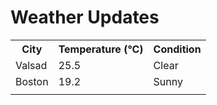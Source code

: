 # Weather Updates

<!-- WEATHER-UPDATE-START -->
<table><tr><th>City</th><th>Temperature (°C)</th><th>Condition</th></tr><tr><td>Valsad</td><td>25.5</td><td>Clear</td></tr><tr><td>Boston</td><td>19.2</td><td>Sunny</td></tr><tr><td></td><td></td><td></td></tr></table>
<!-- WEATHER-UPDATE-END -->
